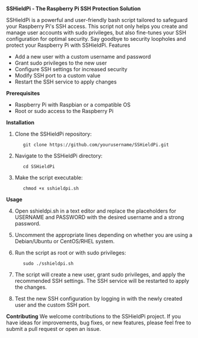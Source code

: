**SSHieldPi - The Raspberry Pi SSH Protection Solution**

SSHieldPi is a powerful and user-friendly bash script tailored to safeguard your Raspberry Pi's SSH access. This script not only helps you create and manage user accounts with sudo privileges, but also fine-tunes your SSH configuration for optimal security. Say goodbye to security loopholes and protect your Raspberry Pi with SSHieldPi.
Features

- Add a new user with a custom username and password
- Grant sudo privileges to the new user
- Configure SSH settings for increased security
- Modify SSH port to a custom value
- Restart the SSH service to apply changes

**Prerequisites**

- Raspberry Pi with Raspbian or a compatible OS
- Root or sudo access to the Raspberry Pi

**Installation**

1. Clone the SSHieldPi repository:

          git clone https://github.com/yourusername/SSHieldPi.git

2. Navigate to the SSHieldPi directory:

          cd SSHieldPi

3. Make the script executable:

          chmod +x sshieldpi.sh
          
**Usage**

4. Open sshieldpi.sh in a text editor and replace the placeholders for USERNAME and PASSWORD with the desired username and a strong password.
5. Uncomment the appropriate lines depending on whether you are using a Debian/Ubuntu or CentOS/RHEL system.
6. Run the script as root or with sudo privileges:

          sudo ./sshieldpi.sh

7. The script will create a new user, grant sudo privileges, and apply the recommended SSH settings. The SSH service will be restarted to apply the changes.
8. Test the new SSH configuration by logging in with the newly created user and the custom SSH port.

**Contributing**
We welcome contributions to the SSHieldPi project. If you have ideas for improvements, bug fixes, or new features, please feel free to submit a pull request or open an issue.

            
